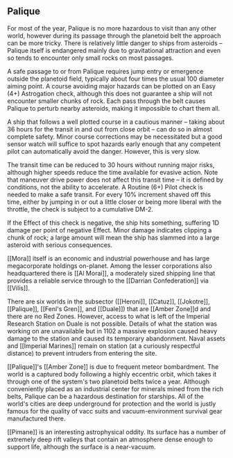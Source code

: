 ## Palique
For most of the year, Palique is no more hazardous to visit than any other world, however during its passage through the planetoid belt the approach can be more tricky. There is relatively little danger to ships from asteroids – Palique itself is endangered mainly due to gravitational attraction and even so tends to encounter only small rocks on most passages.

A safe passage to or from Palique requires jump entry or emergence outside the planetoid field, typically about four times the usual 100 diameter aiming point. A course avoiding major hazards can be plotted on an Easy (4+) Astrogation check, although this does not guarantee a ship will not encounter smaller chunks of rock. Each pass through the belt causes Palique to perturb nearby asteroids, making it impossible to chart them all.

A ship that follows a well plotted course in a cautious manner – taking about 36 hours for the transit in and out from close orbit – can do so in almost complete safety. Minor course corrections may be necessitated but a good sensor watch will suffice to spot hazards early enough that any competent pilot can automatically avoid the danger. However, this is very slow.

The transit time can be reduced to 30 hours without running major risks, although higher speeds reduce the time available for evasive action. Note that maneuver drive power does not affect this transit time – it is defined by conditions, not the ability to accelerate. A Routine
(6+) Pilot check is needed to make a safe transit.
For every 10% increment shaved off this time, either by jumping in or out a little closer or being more liberal with the throttle, the check is subject to a cumulative DM-2.

If the Effect of this check is negative, the ship hits something, suffering 1D damage per point of negative Effect. Minor damage indicates clipping a chunk of rock; a large amount will mean the ship has slammed into a large asteroid with serious consequences.

[[Mora]] itself is an economic and industrial powerhouse and has large megacorporate holdings on-planet. Among the lesser corporations also headquartered there is [[Al Morai]], a moderately sized shipping line that provides a reliable service through to the [[Darrian Confederation]] via [[Vilis]].

There are six worlds in the subsector ([[Heroni]], [[Catuz]], [[Jokotre]], [[Palique]], [[Fenl's Gren]], and [[Duale]]) that are [[Amber Zone]]d and there are no Red Zones. However, access to what is left of the Imperial Research Station on Duale is not possible. Details of what the station was working on are unavailable but in 1102 a massive explosion caused heavy damage to the station and caused its temporary abandonment. Naval assets and [[Imperial Marines]] remain on station (at a curiously respectful distance) to prevent intruders from entering the site.

[[Palique]]'s [[Amber Zone]] is due to frequent meteor bombardment. The world is a captured body following a highly eccentric orbit, which takes it through one of the system's two planetoid belts twice a year. Although conveniently placed as an industrial center for minerals mined from the rich belts, Palique can be a hazardous destination for starships. All of the world's cities are deep underground for protection and the world is justly famous for the quality of vacc suits and vacuum-environment survival gear manufactured there.

[[Pimane]] is an interesting astrophysical oddity. Its surface has a number of extremely deep rift valleys that contain an atmosphere dense enough to support life, although the surface is a near-vacuum.